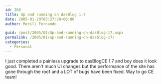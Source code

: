 ```yaml
---
id: 268
title: Up and running on dasBlog 1.7
date: 2005-01-20T03:27:20+00:00
author: Merill Fernando

guid: /post/2005/01/Up-and-running-on-dasBlog-17.aspx
permalink: /2005/01/up-and-running-on-dasblog-17/
categories:
  - Personal
---
```

<P>I just completed a painless upgrade to dasBlogCE 1.7 and boy does it look good. There aren't much UI changes but the performance of the site has gone through the roof and a LOT of bugs have been fixed. Way to go CE team!</P>